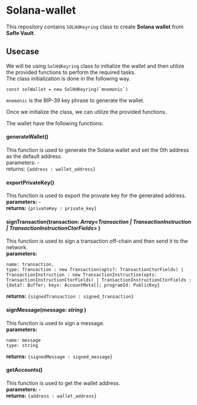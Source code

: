 # Solana-wallet

This repository contains `SOLHdKeyring` class to create **Solana wallet** from **Safle Vault**.

## Usecase

We will be using `SolHdKeyring` class to initialize the wallet and then utilize the provided functions to perform the required tasks. <br />
The class initialization is done in the following way.

```
const solWallet = new SolHdKeyring(`mnemonic`)
```

`mnemonic` is the BIP-39 key phrase to generate the wallet.

Once we initialize the class, we can utilize the provided functions.

The wallet have the following functions:

#### generateWallet()

This function is used to generate the Solana wallet and set the 0th address as the default address. <br />
parameters: - <br />
returns: `{address : wallet_address}`

#### exportPrivateKey()

This function is used to export the provate key for the generated address. <br />
**parameters:** - <br />
**returns:** `{privateKey : private_key}`

#### signTransaction(transaction: _Array<Transaction | TransactionInstruction | TransactionInstructionCtorFields>_ )

This function is used to sign a transaction off-chain and then send it to the network.<br />
**parameters:**

```
name: transaction,
type: Transaction : new Transaction(opts?: TransactionCtorFields) | TransactionInstruction : new TransactionInstruction(opts: TransactionInstructionCtorFields) | TransactionInstructionCtorFields : {data?: Buffer; keys: AccountMeta[]; programId: PublicKey}
```

**returns:** `{signedTransaction : signed_transaction}`

#### signMessage(message: _string_ )

This function is used to sign a message. <br />
**parameters:**

```
name: message
type: string
```

**returns:** `{signedMessage : signed_message}`

#### getAccounts()

This function is used to get the wallet address. <br />
**parameters:** - <br />
**returns:** `{address : wallet_address}`
